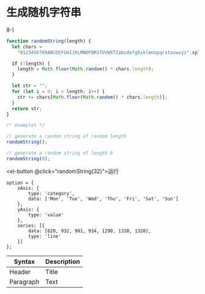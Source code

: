 # 生成随机字符串

8-)

```javascript
function randomString(length) {
  let chars =
    "0123456789ABCDEFGHIJKLMNOPQRSTUVWXTZabcdefghiklmnopqrstuvwxyz".split("");

  if (!length) {
    length = Math.floor(Math.random() * chars.length);
  }

  let str = "";
  for (let i = 0; i < length; i++) {
    str += chars[Math.floor(Math.random() * chars.length)];
  }
  return str;
}

/* examples */

// generate a random string of random length
randomString();

// generate a random string of length 8
randomString(8);
```

<el-button @click="randomString(32)">运行</el-button>

<script setup>

function randomString(length) {
  let chars =
    "0123456789ABCDEFGHIJKLMNOPQRSTUVWXTZabcdefghiklmnopqrstuvwxyz".split("");

  if (!length) {
    length = Math.floor(Math.random() * chars.length);
  }

  let str = "";
  for (let i = 0; i < length; i++) {
    str += chars[Math.floor(Math.random() * chars.length)];
  }
  return str;
}

</script>

```echarts
option = {
    xAxis: {
        type: 'category',
        data: ['Mon', 'Tue', 'Wed', 'Thu', 'Fri', 'Sat', 'Sun']
    },
    yAxis: {
        type: 'value'
    },
    series: [{
        data: [820, 932, 901, 934, 1290, 1330, 1320],
        type: 'line'
    }]
};
```

<!-- <v-chart :option="option" style="width:400px;height:300px"/> -->

| Syntax    | Description |
| --------- | ----------- |
| Header    | Title       |
| Paragraph | Text        |
